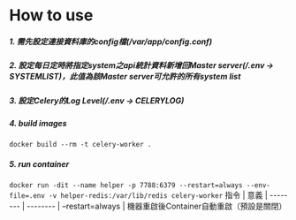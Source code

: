 # How to use
##### 1. 需先設定連接資料庫的config檔(/var/app/config.conf)
##### 2. 設定每日定時將指定system之api統計資料新增回Master server(/.env -> SYSTEMLIST)，此值為該Master server可允許的所有system list
##### 3. 設定Celery的Log Level(/.env -> CELERYLOG)
##### 4. build images
`docker build --rm -t celery-worker .`
##### 5. run container
`docker run -dit --name helper -p 7788:6379 --restart=always --env-file=.env -v helper-redis:/var/lib/redis celery-worker`
指令 | 意義
| -------- | -------- 
| –restart=always | 機器重啟後Container自動重啟（預設是關閉）    